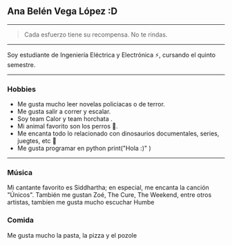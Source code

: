 <!--Abrir pestaña ctrl+k y luego v --> 

## Ana Belén Vega López :D
---
>Cada esfuerzo tiene su recompensa. No te rindas.
---
Soy estudiante de Ingeniería Eléctrica y Electrónica ⚡, cursando el quinto semestre.

---
### Hobbies
* Me gusta mucho leer novelas policiacas o de terror.
* Me gusta salir a correr y escalar.
* Soy team Calor y team horchata .
* Mi animal favorito son los perros 🐶.
* Me encanta todo lo relacionado con dinosaurios documentales, series, juegtes, etc 🦖
* Me gusta programar en python 
print("Hola :)" )

---


### Música
Mi cantante favorito es Siddhartha; en especial, me encanta la canción "Únicos". También me gustan Zoé, The Cure, The Weekend, entre otros artistas, tambien me gusta mucho escuchar Humbe

### Comida 
Me gusta mucho la pasta, la pizza y el pozole